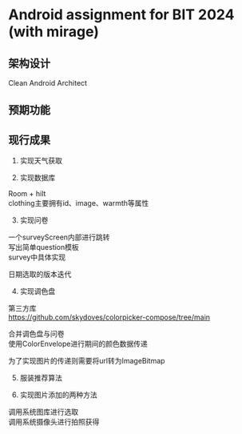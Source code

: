 # Android assignment for BIT 2024 (with mirage)

## 架构设计
Clean Android Architect
## 预期功能

## 现行成果

1. 实现天气获取  



2. 实现数据库

Room + hilt  
clothing主要拥有id、image、warmth等属性  

3. 实现问卷

一个surveyScreen内部进行跳转  
写出简单question模板    
survey中具体实现  

日期选取的版本迭代  

4. 实现调色盘

第三方库  
https://github.com/skydoves/colorpicker-compose/tree/main  

合并调色盘与问卷  
使用ColorEnvelope进行期间的颜色数据传递  

为了实现图片的传递则需要将url转为ImageBitmap  

5. 服装推荐算法


6. 实现图片添加的两种方法

调用系统图库进行选取  
调用系统摄像头进行拍照获得  
